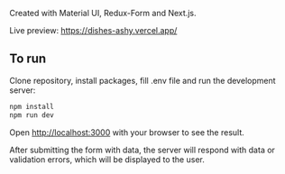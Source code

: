 Created with Material UI, Redux-Form and Next.js.

Live preview: https://dishes-ashy.vercel.app/

## To run

Clone repository, install packages, fill .env file and run the development server:

```bash
npm install
npm run dev

```

Open [http://localhost:3000](http://localhost:3000) with your browser to see the result.

After submitting the form with data, the server will respond with data or validation errors, which will be displayed to the user.
